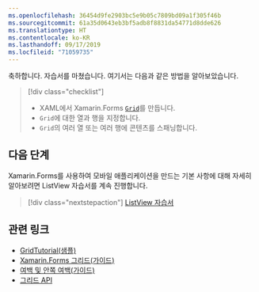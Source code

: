 ```yaml
---
ms.openlocfilehash: 36454d9fe2903bc5e9b05c7809bd09a1f305f46b
ms.sourcegitcommit: 61a35d0643eb3bf5adb8f8831da54771d8dde626
ms.translationtype: HT
ms.contentlocale: ko-KR
ms.lasthandoff: 09/17/2019
ms.locfileid: "71059735"
---
```

축하합니다. 자습서를 마쳤습니다. 여기서는 다음과 같은 방법을 알아보았습니다.

> [!div class="checklist"]
>
> - XAML에서 Xamarin.Forms [`Grid`](xref:Xamarin.Forms.Grid)를 만듭니다.
> - `Grid`에 대한 열과 행을 지정합니다.
> - `Grid`의 여러 열 또는 여러 행에 콘텐츠를 스패닝합니다.

## <a name="next-steps"></a>다음 단계

Xamarin.Forms를 사용하여 모바일 애플리케이션을 만드는 기본 사항에 대해 자세히 알아보려면 ListView 자습서를 계속 진행합니다.

> [!div class="nextstepaction"]
> [ListView 자습서](~/get-started/tutorials/listview/index.yml)

## <a name="related-links"></a>관련 링크

- [GridTutorial(샘플)](https://docs.microsoft.com/samples/xamarin/xamarin-forms-samples/getstarted-tutorials-gridtutorial/)
- [Xamarin.Forms 그리드(가이드)](~/xamarin-forms/user-interface/layouts/grid.md)
- [여백 및 안쪽 여백(가이드)](~/xamarin-forms/user-interface/layouts/margin-and-padding.md)
- [그리드 API](xref:Xamarin.Forms.Grid)
